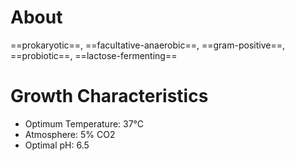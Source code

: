 # About
==prokaryotic==, ==facultative-anaerobic==, ==gram-positive==, ==probiotic==, ==lactose-fermenting==

# Growth Characteristics
- Optimum Temperature: 37°C 
- Atmosphere: 5% CO2 
- Optimal pH: 6.5
